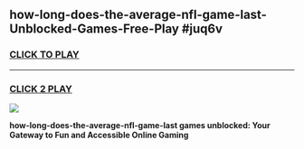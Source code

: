 
## how-long-does-the-average-nfl-game-last-Unblocked-Games-Free-Play #juq6v
<h3>
<a href="https://us.freeplayer.one?title=how-long-does-the-average-nfl-game-last&ref=9M">CLICK TO PLAY</a></h3>
<hr>

<h3>
<a href="https://us.freeplayer.one?title=how-long-does-the-average-nfl-game-last&ref=9M">CLICK 2 PLAY</a>
  
</h3>

<a href="https://us.freeplayer.one?title=how-long-does-the-average-nfl-game-last&ref=9M"><img src="https://clearcache.store/games.png"></a>


**how-long-does-the-average-nfl-game-last games unblocked: Your Gateway to Fun and Accessible Online Gaming**
